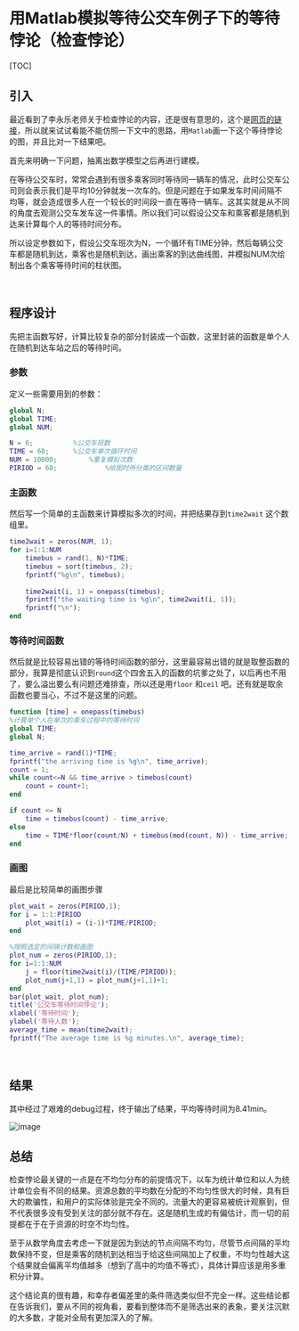 # 用Matlab模拟等待公交车例子下的等待悖论（检查悖论）

[TOC]



## 引入

最近看到了李永乐老师关于检查悖论的内容，还是很有意思的，这个是[网页的链接](https://www.bilibili.com/read/cv8552928)，所以就来试试看能不能仿照一下文中的思路，用`Matlab`画一下这个等待悖论的图，并且比对一下结果吧。

首先来明确一下问题，抽离出数学模型之后再进行建模。

在等待公交车时，常常会遇到有很多乘客同时等待同一辆车的情况，此时公交车公司则会表示我们是平均10分钟就发一次车的。但是问题在于如果发车时间间隔不均等，就会造成很多人在一个较长的时间段一直在等待一辆车。这其实就是从不同的角度去观测公交车发车这一件事情。所以我们可以假设公交车和乘客都是随机到达来计算每个人的等待时间分布。

所以设定参数如下，假设公交车班次为N，一个循环有TIME分钟，然后每辆公交车都是随机到达，乘客也是随机到达，画出乘客的到达曲线图，并模拟NUM次绘制出各个乘客等待时间的柱状图。

<br>

## 程序设计

先把主函数写好，计算比较复杂的部分封装成一个函数，这里封装的函数是单个人在随机到达车站之后的等待时间。

### 参数

定义一些需要用到的参数：

```matlab
global N;
global TIME;
global NUM;

N = 6;			%公交车班数
TIME = 60;		%公交车单次循环时间
NUM = 10000;		%重复模拟次数
PIRIOD = 60;        	%绘图时所分类的区间数量
```

### 主函数

然后写一个简单的主函数来计算模拟多次的时间，并把结果存到`time2wait` 这个数组里。

```matlab
time2wait = zeros(NUM, 1);
for i=1:1:NUM
    timebus = rand(1, N)*TIME;
    timebus = sort(timebus, 2);
    fprintf("%g\n", timebus);
    
    time2wait(i, 1) = onepass(timebus);
    fprintf("the waiting time is %g\n", time2wait(i, 1));
    fprintf("\n");
end
```

### 等待时间函数

然后就是比较容易出错的等待时间函数的部分，这里最容易出错的就是取整函数的部分，我算是彻底认识到`round`这个四舍五入的函数的坑爹之处了，以后再也不用了，要么溢出要么有问题还难排查，所以还是用`floor` 和`ceil` 吧。还有就是取余函数也要当心，不过不是这里的问题。

```matlab
function [time] = onepass(timebus)
%计算单个人在单次的乘车过程中的等待时间
global TIME;
global N;

time_arrive = rand(1)*TIME;
fprintf("the arriving time is %g\n", time_arrive);
count = 1;
while count<=N && time_arrive > timebus(count)
    count = count+1;
end

if count <= N
    time = timebus(count) - time_arrive;
else
    time = TIME*floor(count/N) + timebus(mod(count, N)) - time_arrive;
end
```

### 画图

最后是比较简单的画图步骤

```matlab
plot_wait = zeros(PIRIOD,1);
for i = 1:1:PIRIOD
    plot_wait(i) = (i-1)*TIME/PIRIOD;
end

%按照选定的间隔计数和画图
plot_num = zeros(PIRIOD,1);
for i=1:1:NUM
    j = floor(time2wait(i)/(TIME/PIRIOD));
    plot_num(j+1,1) = plot_num(j+1,1)+1;
end
bar(plot_wait, plot_num);
title('公交车等待时间悖论');
xlabel('等待时间');
ylabel('等待人数');
average_time = mean(time2wait);
fprintf("The average time is %g minutes.\n", average_time);
```

<br>

## 结果

其中经过了艰难的debug过程，终于输出了结果，平均等待时间为8.41min。

![image](https://img2022.cnblogs.com/blog/2855365/202209/2855365-20220909111528940-586628062.png)

## 总结

检查悖论最关键的一点是在不均匀分布的前提情况下，以车为统计单位和以人为统计单位会有不同的结果。资源总数的平均数在分配的不均匀性很大的时候，具有巨大的欺骗性，和用户的实际体验是完全不同的。流量大的更容易被统计观察到，但不代表很多没有受到关注的部分就不存在。这是随机生成的有偏估计，而一切的前提都在于在于资源的时空不均匀性。

至于从数学角度去考虑一下就是因为到达的节点间隔不均匀，尽管节点间隔的平均数保持不变，但是乘客的随机到达相当于给这些间隔加上了权重，不均匀性越大这个结果就会偏离平均值越多（想到了高中的均值不等式），具体计算应该是用多重积分计算。

这个结论真的很有趣，和幸存者偏差里的条件筛选类似但不完全一样。这些结论都在告诉我们，要从不同的视角看，要看到整体而不是筛选出来的表象，要关注沉默的大多数，才能对全局有更加深入的了解。